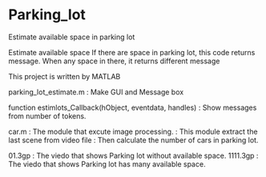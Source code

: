 # Parking_lot
Estimate available space in parking lot

Estimate available space
If there are space in parking lot, this code returns message.
When any space in there, it returns different message

This project is written by MATLAB



parking_lot_estimate.m
  : Make GUI and Message box
  
  function estimlots_Callback(hObject, eventdata, handles)
    : Show messages from number of tokens.
  
  
  
car.m
  : The module that excute image processing.
  : This module extract the last scene from video file
  : Then calculate the number of cars in parking lot.


01.3gp : The viedo that shows Parking lot without available space.
1111.3gp : The viedo that shows Parking lot has many available space.
